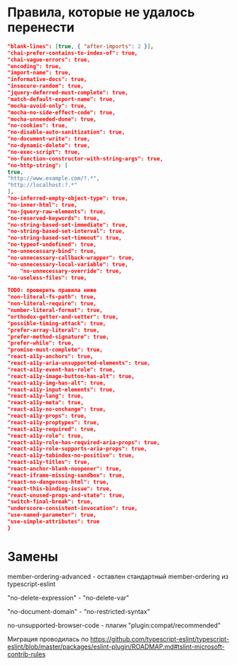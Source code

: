 
# Правила, которые не удалось перенести
```json
"blank-lines": [true, { "after-imports": 2 }],
"chai-prefer-contains-to-index-of": true,
"chai-vague-errors": true,
"encoding": true,
"import-name": true,
"informative-docs": true,
"insecure-random": true,
"jquery-deferred-must-complete": true,
"match-default-export-name": true,
"mocha-avoid-only": true,
"mocha-no-side-effect-code": true,
"mocha-unneeded-done": true,
"no-cookies": true,
"no-disable-auto-sanitization": true,
"no-document-write": true,
"no-dynamic-delete": true,
"no-exec-script": true,
"no-function-constructor-with-string-args": true,
"no-http-string": [
true,
"http://www.example.com/?.*",
"http://localhost:?.*"
],
"no-inferred-empty-object-type": true,
"no-inner-html": true,
"no-jquery-raw-elements": true,
"no-reserved-keywords": true,
"no-string-based-set-immediate": true,
"no-string-based-set-interval": true,
"no-string-based-set-timeout": true,
"no-typeof-undefined": true,
"no-unnecessary-bind": true,
"no-unnecessary-callback-wrapper": true,
"no-unnecessary-local-variable": true,
    "no-unnecessary-override": true,
"no-useless-files": true,

TODO: проверить правила ниже 
"non-literal-fs-path": true,
"non-literal-require": true,
"number-literal-format": true,
"orthodox-getter-and-setter": true,
"possible-timing-attack": true,
"prefer-array-literal": true,
"prefer-method-signature": true,
"prefer-while": true,
"promise-must-complete": true,
"react-a11y-anchors": true,
"react-a11y-aria-unsupported-elements": true,
"react-a11y-event-has-role": true,
"react-a11y-image-button-has-alt": true,
"react-a11y-img-has-alt": true,
"react-a11y-input-elements": true,
"react-a11y-lang": true,
"react-a11y-meta": true,
"react-a11y-no-onchange": true,
"react-a11y-props": true,
"react-a11y-proptypes": true,
"react-a11y-required": true,
"react-a11y-role": true,
"react-a11y-role-has-required-aria-props": true,
"react-a11y-role-supports-aria-props": true,
"react-a11y-tabindex-no-positive": true,
"react-a11y-titles": true,
"react-anchor-blank-noopener": true,
"react-iframe-missing-sandbox": true,
"react-no-dangerous-html": true,
"react-this-binding-issue": true,
"react-unused-props-and-state": true,
"switch-final-break": true,
"underscore-consistent-invocation": true,
"use-named-parameter": true,
"use-simple-attributes": true
}
```

# Замены
member-ordering-advanced - оставлен стандартный member-ordering из typescript-eslint

"no-delete-expression" - "no-delete-var"

"no-document-domain" - "no-restricted-syntax"

no-unsupported-browser-code - плагин "plugin:compat/recommended"

Миграция проводилась по https://github.com/typescript-eslint/typescript-eslint/blob/master/packages/eslint-plugin/ROADMAP.md#tslint-microsoft-contrib-rules
